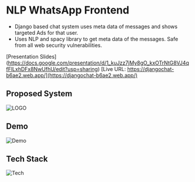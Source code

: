 # NLP WhatsApp Frontend
- Django based chat system uses meta data of messages and shows targeted Ads for that user.
- Uses NLP and spacy library to get meta data of the messages. Safe from all web security vulnerabilities.

[Presentation Slides] (https://docs.google.com/presentation/d/1_kuJzz7jMy8gO_kxOTrNtG8VJ4qfFlLxhDFx8NwUfhU/edit?usp=sharing)
[Live URL: https://djangochat-b6ae2.web.app/](https://djangochat-b6ae2.web.app/) 

## Proposed System
![LOGO](https://i.ibb.co/G0xv8BQ/chatNLP.png)


## Demo 
![Demo](https://gistcdn.githack.com/miniact/c071ad6157458d7442d109f10f4fee5e/raw/cf5477dbbcaa5d8f61ae0cd2d77025d5802fafd0/NLPCHAT.svg)

## Tech Stack
![Tech](https://i.ibb.co/tmNXNwF/stck.png)





